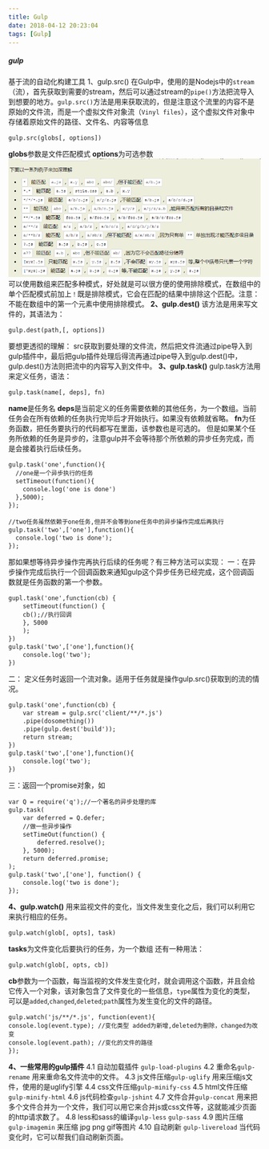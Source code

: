 ```yaml
---
title: Gulp
date: 2018-04-12 20:23:04
tags: [Gulp]
---
```

##### gulp
基于流的自动化构建工具
1、gulp.src()
在Gulp中，使用的是Nodejs中的`stream`（流），首先获取到需要的stream，然后可以通过stream的`pipe()`方法把流导入到想要的地方。`gulp.src()`方法是用来获取流的，但是注意这个流里的内容不是原始的文件流，而是一个虚拟文件对象流（`Vinyl files`），这个虚拟文件对象中存储着原始文件的路径、文件名、内容等信息

    gulp.src(globs[, options])
**globs**参数是文件匹配模式
**options**为可选参数
![gulp](Gulp/01.png)
可以使用数组来匹配多种模式，好处就是可以很方便的使用排除模式，在数组中的单个匹配模式前加上`！`既是排除模式，它会在匹配的结果中排除这个匹配。注意：不能在数组中的第一个元素中使用排除模式。
**2、gulp.dest()**
该方法是用来写文件的，其语法为：

    gulp.dest(path,[, options])
要想更透彻的理解：
src获取到要处理的文件流，然后把文件流通过pipe导入到gulp插件中，最后把gulp插件处理后得流再通过pipe导入到gulp.dest()中，gulp.dest()方法则把流中的内容写入到文件中。
**3、gulp.task()**
gulp.task方法用来定义任务，语法：

    gulp.task(name[, deps], fn)
  **name**是任务名
  **deps**是当前定义的任务需要依赖的其他任务，为一个数组。当前任务会在所有依赖的任务执行完毕后才开始执行。如果没有依赖就省略。
  **fn**为任务函数，把任务要执行的代码都写在里面，该参数也是可选的。
  但是如果某个任务所依赖的任务是异步的，注意gulp并不会等待那个所依赖的异步任务完成，而是会接着执行后续任务。
  
    gulp.task('one',function(){
	  //one是一个异步执行的任务
	  setTimeout(function(){
	    console.log('one is done')
	  },5000);
	});
	
	//two任务虽然依赖于one任务,但并不会等到one任务中的异步操作完成后再执行
	gulp.task('two',['one'],function(){
	  console.log('two is done');
	});

  那如果想等待异步操作完再执行后续的任务呢？有三种方法可以实现：
 一：在异步操作完成后执行一个回调函数来通知gulp这个异步任务已经完成，这个回调函数就是任务函数的第一个参数。
  

    gupl.task('one',function(cb) {
		setTimeout(function() {
		cb();//执行回调
		}, 5000	
		);
	})
	gulp.task('two',['one'],function(){
		console.log('two');
	})
二： 定义任务时返回一个流对象。适用于任务就是操作gulp.src()获取到的流的情况。

    gulp.task('one',function(cb) {
	    var stream = gulp.src('client/**/*.js')
	    .pipe(dosomething())
	    .pipe(gulp.dest('build'));
	    return stream;
    })
	gulp.task('two',['one'],function(){
		console.log('two');
	})
	
三：返回一个promise对象，如

    var Q = require('q');//一个著名的异步处理的库
    gulp.task(
	    var deferred = Q.defer;
	    //做一些异步操作
	    setTimeOut(function() {
		    deferred.resolve();
	    }, 5000);
	    return deferred.promise;
    );
	gulp.task('two',['one'], function() {
		console.log('two is done');
	});
**4、gulp.watch()**
用来监视文件的变化，当文件发生变化之后，我们可以利用它来执行相应的任务。

    gulp.watch(glob[, opts], task)
 **tasks**为文件变化后要执行的任务，为一个数组
 还有一种用法：
 

    gulp.watch(glob[, opts, cb])
**cb**参数为一个函数，每当监视的文件发生变化时，就会调用这个函数，并且会给它传入一个对象，该对象包含了文件变化的一些信息，`type`属性为变化的类型，可以是`added`,`changed`,`deleted`;`path`属性为发生变化的文件的路径。

    gulp.watch('js/**/*.js', function(event){
    console.log(event.type); //变化类型 added为新增,deleted为删除，changed为改变 
    console.log(event.path); //变化的文件的路径
	});
**4、一些常用的gulp插件**
4.1 自动加载插件 `gulp-load-plugins`
4.2 重命名`gulp-rename`
用来重命名文件流中的文件。
4.3 js文件压缩`gulp-uglify`
用来压缩js文件，使用的是uglify引擎
4.4 css文件压缩`gulp-minify-css`
4.5 html文件压缩`gulp-minify-html`
4.6 js代码检查`gulp-jshint`
4.7 文件合并`gulp-concat`
用来把多个文件合并为一个文件，我们可以用它来合并js或css文件等，这就能减少页面的http请求数了。
4.8 less和sass的编译`gulp-less` `gulp-sass`
4.9 图片压缩 `gulp-imagemin`
来压缩 jpg png gif等图片
4.10 自动刷新 `gulp-livereload`
当代码变化时，它可以帮我们自动刷新页面。
 

